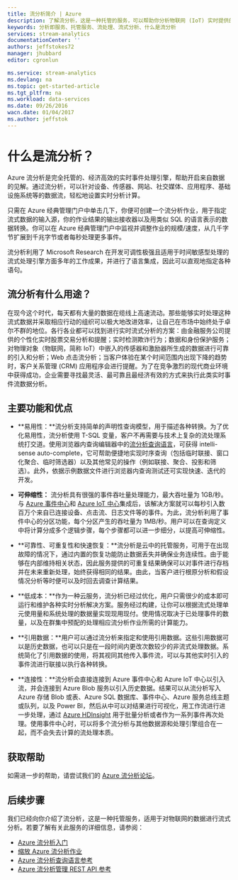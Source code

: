 ```yaml
---
title: 流分析简介 | Azure
description: 了解流分析，这是一种托管的服务，可以帮助你分析物联网 (IoT) 实时提供的流式数据。
keywords: 分析即服务、托管服务、流处理、流式分析、什么是流分析
services: stream-analytics
documentationCenter: ''
authors: jeffstokes72
manager: jhubbard
editor: cgronlun

ms.service: stream-analytics
ms.devlang: na
ms.topic: get-started-article
ms.tgt_pltfrm: na
ms.workload: data-services
ms.date: 09/26/2016
wacn.date: 01/04/2017
ms.author: jeffstok
---
```


# 什么是流分析？

Azure 流分析是完全托管的、经济高效的实时事件处理引擎，帮助开启来自数据的见解。通过流分析，可以针对设备、传感器、网站、社交媒体、应用程序、基础设施系统等的数据流，轻松地设置实时分析计算。

只需在 Azure 经典管理门户中单击几下，你便可创建一个流分析作业，用于指定流式数据的输入源，你的作业结果的输出接收器以及用类似 SQL 的语言表示的数据转换。你可以在 Azure 经典管理门户中监视并调整作业的规模/速度，从几千字节扩展到千兆字节或者每秒处理更多事件。

流分析利用了 Microsoft Research 在开发可调性极强且适用于时间敏感型处理的流式处理引擎方面多年的工作成果，并进行了语言集成，因此可以直观地指定各种语句。

## 流分析有什么用途？
在现今这个时代，每天都有大量的数据在缆线上高速流动。那些能够实时处理这种流式数据并采取相应行动的组织可以极大地改进效率，让自己在市场中始终处于卓尔不群的地位。各行各业都可以找到进行实时流式分析的方案：由金融服务公司提供的个性化实时股票交易分析和提醒；实时检测欺诈行为；数据和身份保护服务；对物理对象（物联网，简称 IoT）中嵌入的传感器和激励器所生成的数据进行可靠的引入和分析；Web 点击流分析；当客户体验在某个时间范围内出现下降的趋势时，客户关系管理 (CRM) 应用程序会进行提醒。为了在竞争激烈的现代商业环境中获得成功，企业需要寻找最灵活、最可靠且最经济有效的方式来执行此类实时事件流数据分析。

## 主要功能和优点
-   **易用性：**流分析支持简单的声明性查询模型，用于描述各种转换。为了优化易用性，流分析使用 T-SQL 变量，客户不再需要与技术上复杂的流处理系统打交道。使用浏览器内查询编辑器中的[流分析查询语言](https://msdn.microsoft.com/zh-cn/library/azure/dn834998.aspx)，可获得 intelli-sense auto-complete，它可帮助便捷地实现时序查询（包括临时联接、窗口化聚合、临时筛选器）以及其他常见的操作（例如联接、聚合、投影和筛选）。此外，依据示例数据文件进行浏览器内查询测试还可实现快速、迭代的开发。

-   **可伸缩性：** 流分析具有很强的事件吞吐量处理能力，最大吞吐量为 1GB/秒。与 [Azure 事件中心](../event-hubs/index.md)和 [Azure IoT 中心](../iot-hub/index.md)集成后，该解决方案就可以每秒引入数百万个来自已连接设备、点击流、日志文件等的事件。为此，流分析利用了事件中心的分区功能，每个分区产生的吞吐量为 1MB/秒。用户可以在查询定义中将计算分成多个逻辑步骤，每个步骤都可以进一步细分，以提高可伸缩性。

-   **可靠性、可重复性和快速恢复：**流分析是云中的托管服务，可用于在出现故障的情况下，通过内置的恢复功能防止数据丢失并确保业务连续性。由于能够在内部维持相关状态，因此服务提供的可重复结果确保可以对事件进行存档并在未来重新处理，始终获得相同的结果。由此，当客户进行根原分析和假设情况分析等时便可以及时回去调查计算结果。

-   **低成本：**作为一种云服务，流分析已经过优化，用户只需很少的成本即可运行和维护各种实时分析解决方案。服务经过构建，让你可以根据流式处理单元使用量和系统处理的数据量实现现用现付。使用情况取决于已处理事件的数量，以及在群集中预配的处理相应流分析作业所需的计算能力。

-   **引用数据：**用户可以通过流分析来指定和使用引用数据。这些引用数据可以是历史数据，也可以只是在一段时间内更改次数较少的非流式处理数据。系统简化了引用数据的使用，将其视同其他传入事件流，可以与其他实时引入的事件流进行联接以执行各种转换。

-   **连接性：**流分析会直接连接到 Azure 事件中心和 Azure IoT 中心以引入流，并会连接到 Azure Blob 服务以引入历史数据。结果可以从流分析写入 Azure 存储 Blob 或表、Azure SQL 数据库、事件中心、Azure 服务总线主题或队列，以及 Power BI，然后从中可以对结果进行可视化，用工作流进行进一步处理，通过 [Azure HDInsight](../hdinsight/index.md) 用于批量分析或者作为一系列事件再次处理。使用事件中心时，可以将多个流分析与其他数据源和处理引擎组合在一起，而不会失去计算的流处理本质。

## 获取帮助
如需进一步的帮助，请尝试我们的 [Azure 流分析论坛](https://social.msdn.microsoft.com/Forums/zh-cn/home?forum=AzureStreamAnalytics)。

## 后续步骤
我们已经向你介绍了流分析，这是一种托管服务，适用于对物联网的数据进行流式分析。若要了解有关此服务的详细信息，请参阅：

- [Azure 流分析入门](./stream-analytics-get-started.md)
- [缩放 Azure 流分析作业](./stream-analytics-scale-jobs.md)
- [Azure 流分析查询语言参考](https://msdn.microsoft.com/zh-cn/library/azure/dn834998.aspx)
- [Azure 流分析管理 REST API 参考](https://msdn.microsoft.com/zh-cn/library/azure/dn835031.aspx)

<!---HONumber=Mooncake_Quality_Review_1230_2016-->